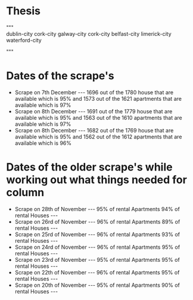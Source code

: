 # Thesis
""" <br />
dublin-city cork-city galway-city cork-city belfast-city limerick-city waterford-city

"""<br />
<h1>Dates of the  scrape's </h1>
<ul>
<li>Scrape on 7th December --- 1696 out of the 1780 house that are available which is  95% and  1573 out of the 1621 apartments that are available which is  97%  </li>
<li>Scrape on 8th December --- 1691 out of the 1779  house that are available which is  95% and  1563 out of the 1610 apartments that are available which is  97%  </li>
<li>Scrape on 8th December --- 1682 out of the 1769  house that are available which is  95% and  1562 out of the 1612 apartments that are available which is  96%  </li>
</ul>
<h1>Dates of the older scrape's while working out what things needed for column </h1>
<ul>
<li>Scrape on 28th of November   --- 95% of rental Apartments 94% of rental Houses --- </li>
<li>Scrape on 26rd of November   --- 96% of rental Apartments 89% of rental Houses --- </li>
<li>Scrape on 25rd of November   --- 96% of rental Apartments 93% of rental Houses --- </li>
<li>Scrape on 24rd of November   --- 96% of rental Apartments 95% of rental Houses --- </li>
<li>Scrape on 23rd of November   --- 95% of rental Apartments 95% of rental Houses --- </li>
<li>Scrape on 22th of November   --- 96% of rental Apartments 95% of rental Houses --- </li>
<li>Scrape on 20th of November   --- 95% of rental Apartments 90% of rental Houses --- </li>

</ul>